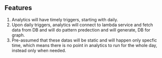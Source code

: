 ## Features
1. Analytics will have timely triggers, starting with daily.
2. Upon daily triggers, analytics will connect to lambda service and fetch data from DB and will do pattern predection and will generate, DB for graph.
3. Pre-assumed that these datas will be static and will happen only specfic time, which means there is no point in analytics to run for the whole day, instead only when needed.
